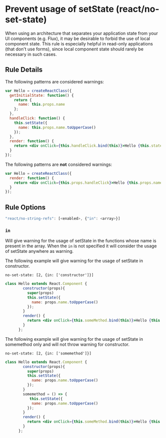 # Prevent usage of setState (react/no-set-state)

When using an architecture that separates your application state from your UI components (e.g. Flux), it may be desirable to forbid the use of local component state. This rule is especially helpful in read-only applications (that don't use forms), since local component state should rarely be necessary in such cases.

## Rule Details

The following patterns are considered warnings:

```jsx
var Hello = createReactClass({
  getInitialState: function() {
    return {
      name: this.props.name
    };
  },
  handleClick: function() {
    this.setState({
      name: this.props.name.toUpperCase()
    });
  },
  render: function() {
    return <div onClick={this.handleClick.bind(this)}>Hello {this.state.name}</div>;
  }
});
```

The following patterns are **not** considered warnings:

```jsx
var Hello = createReactClass({
  render: function() {
    return <div onClick={this.props.handleClick}>Hello {this.props.name}</div>;
  }
});
```

## Rule Options

```js
"react/no-string-refs": [<enabled>, {"in": <array>}]
```
### `in`

Will give warning for the usage of setState in the functions whose name is present in the array.
When the `in` is not specified it will consider the usage of setState anywhere as warning.


The following example will give warning for the usage of setState in constructor.
```
no-set-state: [2, {in: ['constructor']}]
```
```jsx
class Hello extends React.Component {
        constructor(props){
          super(props)
          this.setState({
            name: props.name.toUpperCase()
          });
        }
        render() {
          return <div onClick={this.someMethod.bind(this)}>Hello {this.state.name}</div>;
        }
      };
```

The following example will give warning for the usage of setState in somemethod only and will not throw warning for constructor.

```
no-set-state: [2, {in: ['somemethod']}]
```
```jsx
class Hello extends React.Component {
        constructor(props){
          super(props)
          this.setState({
            name: props.name.toUpperCase()
          });
        }
        somemethod = () => {
           this.setState({
            name: props.name.toUpperCase()
          });
        }
        render() {
          return <div onClick={this.someMethod.bind(this)}>Hello {this.state.name}</div>;
        }
      };
```
